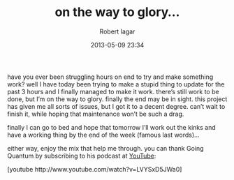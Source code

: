 ﻿---
layout: post
title: on the way to glory…
date: 2013-05-09 23:34
author: "Robert Iagar"
comments: true
tags: [Day to day, Life]
---
<p>have you ever been struggling hours on end to try and make something work? well I have today been trying to make a stupid thing to update for the past 3 hours and I finally managed to make it work. there’s still work to be done, but I’m on the way to glory. finally the end may be in sight. this project has given me all sorts of issues, but I got it to a decent degree. can’t wait to finish it, while hoping that maintenance won’t be such a drag.</p> <p>finally I can go to bed and hope that tomorrow I’ll work out the kinks and have a working thing by the end of the week (famous last words)…</p> <p>either way, enjoy the mix that help me through. you can thank Going Quantum by subscribing to his podcast at <a href="http://www.youtube.com/user/goingquantum">YouTube</a>:</p> <p>[youtube http://www.youtube.com/watch?v=LVYSxD5JWa0]</p>

